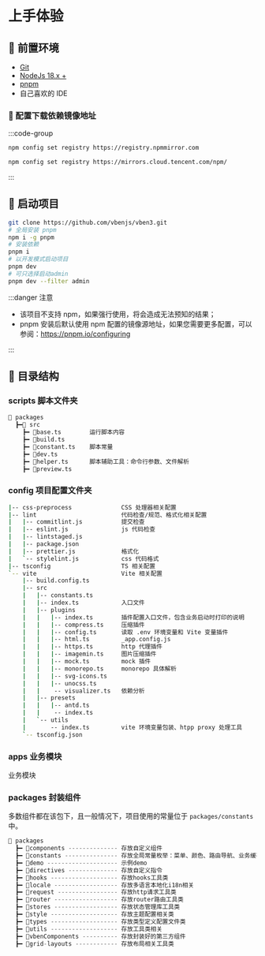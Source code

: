 # 上手体验

## 🥢 前置环境

- [Git](https://git-scm.com)
- [NodeJs 18.x +](https://nodejs.org/en)
- [pnpm](https://pnpm.io/)
- 自己喜欢的 IDE

### 🥟 配置下载依赖镜像地址

:::code-group

```bash [淘宝镜像源]
npm config set registry https://registry.npmmirror.com
```

```bash [腾讯镜像源]
npm config set registry https://mirrors.cloud.tencent.com/npm/
```

:::

## 🍵 启动项目

```bash
git clone https://github.com/vbenjs/vben3.git
# 全局安装 pnpm
npm i -g pnpm
# 安装依赖
pnpm i
# 以开发模式启动项目
pnpm dev
# 可只选择启动admin
pnpm dev --filter admin
```

:::danger 注意

- 该项目不支持 npm，如果强行使用，将会造成无法预知的结果；
- pnpm 安装后默认使用 npm 配置的镜像源地址，如果您需要更多配置，可以参阅：https://pnpm.io/configuring

:::

## 📁 目录结构

### scripts 脚本文件夹

```bash
📁 packages
  ┣━📁 src
    ┣━ 📁base.ts        运行脚本内容
    ┣━ 📁build.ts
    ┣━ 📁constant.ts    脚本常量
    ┣━ 📁dev.ts
    ┣━ 📁helper.ts      脚本辅助工具：命令行参数、文件解析
    ┣━ 📁preview.ts
```

### config 项目配置文件夹

```bash
|-- css-preprocess              CSS 处理器相关配置
|-- lint                        代码检查/规范、格式化相关配置
|   |-- commitlint.js           提交检查
|   |-- eslint.js               js 代码检查
|   |-- lintstaged.js   
|   |-- package.json    
|   |-- prettier.js             格式化
|   `-- stylelint.js            css 代码格式
|-- tsconfig                    TS 相关配置
`-- vite                        Vite 相关配置
    |-- build.config.ts
    |-- src
    |   |-- constants.ts
    |   |-- index.ts            入口文件
    |   |-- plugins
    |   |   |-- index.ts        插件配置入口文件，包含业务启动时打印的说明
    |   |   |-- compress.ts     压缩插件
    |   |   |-- config.ts       读取 .env 环境变量和 Vite 变量插件
    |   |   |-- html.ts         _app.config.js
    |   |   |-- https.ts        http 代理插件
    |   |   |-- imagemin.ts     图片压缩插件
    |   |   |-- mock.ts         mock 插件
    |   |   |-- monorepo.ts     monorepo 具体解析
    |   |   |-- svg-icons.ts
    |   |   |-- unocss.ts
    |   |    -- visualizer.ts   依赖分析
    |   |-- presets
    |   |   |-- antd.ts
    |   |    -- index.ts
    |   `-- utils
    |       -- index.ts         vite 环境变量包装、htpp proxy 处理工具
    `-- tsconfig.json
```

### apps 业务模块

业务模块

### packages 封装组件

多数组件都在该包下，且一般情况下，项目使用的常量位于 `packages/constants` 中。

```js
📁 packages
  ┣━ 📁components -------------- 存放自定义组件
  ┣━ 📁constants --------------- 存放全局常量枚举：菜单、颜色、路由导航、业务缓存键等
  ┣━ 📁demo -------------------- 示例demo
  ┣━ 📁directives -------------- 存放自定义指令
  ┣━ 📁hooks ------------------- 存放hooks工具类
  ┣━ 📁locale ------------------ 存放多语言本地化i18n相关
  ┣━ 📁request ----------------- 存放http请求工具类
  ┣━ 📁router ------------------ 存放router路由工具类
  ┣━ 📁stores ------------------ 存放状态管理库工具类
  ┣━ 📁style ------------------- 存放主题配置相关类 
  ┣━ 📁types ------------------- 存放类型定义配置文件类 
  ┣━ 📁utils ------------------- 存放工具类相关
  ┣━ 📁vbenComponents ---------- 存放封装好的第三方组件
  ┣━ 📁grid-layouts ------------ 存放布局相关工具类
```
